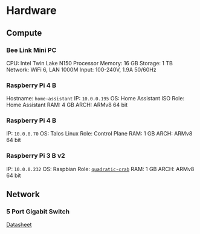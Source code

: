 # Hardware

## Compute

### Bee Link Mini PC

CPU: Intel Twin Lake N150 Processor
Memory: 16 GB
Storage: 1 TB
Network: WiFi 6, LAN 1000M
Input: 100-240V, 1.9A 50/60Hz

### Raspberry Pi 4 B

Hostname: `home-assistant`
IP: `10.0.0.195`
OS: Home Assistant ISO
Role: Home Assistant
RAM: 4 GB
ARCH: ARMv8 64 bit

### Raspberry Pi 4 B

IP: `10.0.0.70`
OS: Talos Linux
Role: Control Plane
RAM: 1 GB
ARCH: ARMv8 64 bit

### Raspberry Pi 3 B v2

IP: `10.0.0.232`
OS: Raspbian
Role: [`quadratic-crab`](../agents/quadratic-crab)
RAM: 1 GB
ARCH: ARMv8 64 bit

## Network

### 5 Port Gigabit Switch

[Datasheet](https://www.alliedtelesis.com/sites/default/files/documents/datasheets/ati-gs910series-ds.pdf)
